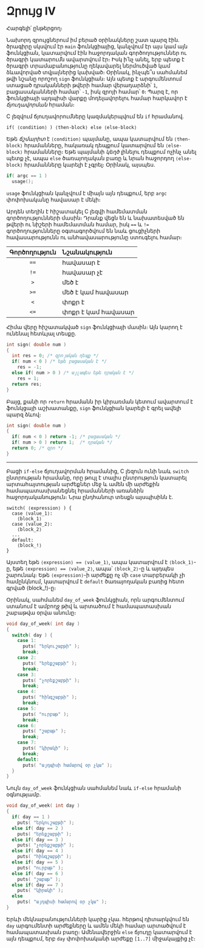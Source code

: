 # Զրույց IV

Հարգելի՛ ընթերցող։

Նախորդ զրույցներում իմ բերած օրինակները շատ պարզ էին․ ծրագիրը սկսվում էր `main` ֆունկցիայից, կանչվում էր այս կամ այն ֆունկցիան, կատարվում էին հաջորդական գործողություններ ու ծրագրի կատարումն ավարտվում էր։ Իսկ ի՛նչ անել, երբ պետք է ծրագրի տրամաբանությունը ղեկավարել ներմուծված կամ ձևավորված տվյալներից կախված։ Օրինակ, ինչպե՞ս սահմանեմ թվի նշանը որոշող `sign` ֆունկցիան։ Այն պետք է արգումենտում ստացած դրականների թվերի համար վերադարձնի՝ `1`, բացասականների համար՝ `-1`, իսկ զրոյի համար՝ `0`։ Պարզ է, որ ֆունկցիայի այդպիսի վարքը մոդելավորելու համար հարկավոր է *ճյուղավորման* հրաման։

C լեզվում ճյուղավորումները կազմակերպվում են `if` հրամանով.

```
if( ⟨condition⟩ ) ⟨then-block⟩ else ⟨else-block⟩
```

Եթե *ճշմարիտ* է `⟨condition⟩` պայմանը, ապա կատարվում են `⟨then-block⟩` հրամանները, հակառակ դեպքում կատարվում են `⟨else-block⟩` հրամանները։ Եթե պայմանի *կեղծ* լինելու դեպքում ոչինչ անել պետք չէ, ապա `else` ծառայողական բառը և նրան հաջորդող `⟨else-block⟩` հրամանները կարելի է չգրել։ Օրինակ, այսպես.

```c
if( argc == 1 )
  usage();
```

`usage` ֆունկցիան կանչվում է միայն այն դեպքում, երբ `argc` փոփոխականը հավասար է մեկի։ 

Արդեն տեղին է հիշատակել C լեզվի համեմատման գործողությունների մասին։ Դրանք վեցն են և նախատեսված են թվերի ու նիշերի համեմատման համար, իսկ `==` և `!=` գործողությունները օգտագործվում են նաև ցուցիչների հավասարությունն ու անհավասարությունը ստուգելու համար։

Գործողություն | Նշանակություն
:--------------:|:------------------
`==`            | հավասար է
`!=`            | հավասար չէ
`>`             | մեծ է
`>=`            | մեծ է կամ հավասար
`<`             | փոքր է
`<=`            | փոքր է կամ հավասար

Հիմա վերը հիշատակված `sign` ֆունկցիայի մասին։ Այն կարող է ունենալ հետևյալ տեսքը.

```c
int sign( double num )
{
  int res = 0; /* զրոյական դեպք */
  if( num < 0 ) /* եթե բացասական է */
    res = -1;
  else if( num > 0 ) /* այլապես եթե դրական է */
    res = 1;
  return res;
}
```

Բայց, քանի որ `return` հրամանն իր կիրառման կետում ավարտում է ֆունկցայի աշխատանքը, `sign` ֆունկցիան կարելի է գրել ավելի պարզ ձևով։

```c
int sign( double num )
{
  if( num < 0 ) return -1; /* բացասական */
  if( num > 0 ) return 1;  /* դրական */
  return 0; /* զրո */
}
```

----

Բացի `if-else` ճյուղավորման հրամանից, C լեզուն ունի նաև `switch` ընտրության հրամանը, որը թույլ է տալիս ընտրություն կատարել արտահայտության արժեքներ մեջ և ամեն մի արժեքին համապատասխանեցնել հրամանների առանձին հաջորդականություն։ Նրա ընդհանուր տեսքն այսպիսինն է.

```
switch( ⟨expression⟩ ) {
  case ⟨value_1⟩:
    ⟨block_1⟩
  case ⟨value_2⟩:
    ⟨block_2⟩
  ...
  default:
    ⟨block_!⟩
}
```

Այստեղ եթե `⟨expression⟩ == ⟨value_1⟩`, ապա կատարվում է `⟨block_1⟩`-ը, եթե `⟨expression⟩ == ⟨value_2⟩`, ապա՝ `⟨block_2⟩`-ը և այդպես շարունակ։ Եթե `⟨expression⟩`-ի արժեքը ոչ մի `case` տարբերակի չի համընկնում, կատարվում է `default` ծառայողական բառից հետո գրված ⟨block_!⟩-ը։ 

Օրինակ, սահմանեմ `day_of_week` ֆունկցիան, որն արգումենտում ստանում է ամբողջ թիվ և արտածում է համապատասխան շաբաթվա օրվա անունը։

```c
void day_of_week( int day )
{
  switch( day ) {
    case 1:
      puts( "երկուշաբթի" );
      break;
    case 2:
      puts( "երեքշաբթի" );
      break;
    case 3:
      puts( "չորեքշաբթի" );
      break;
    case 4:
      puts( "հինգշաբթի" );
      break;
    case 5:
      puts( "ուրբաթ" );
      break;
    case 6:
      puts( "շաբաթ" );
      break;
    case 7:
      puts( "կիրակի" );
      break;
    default:
      puts( "այդպիսի համարով օր չկա" );
  }
}
```

Նույն `day_of_week` ֆունկցիան սահմանեմ նաև `if-else` հրամանի օգնությամբ.

```c
void day_of_week( int day )
{
  if( day == 1 )
    puts( "երկուշաբթի" );
  else if( day == 2 )
    puts( "երեքշաբթի" );
  else if( day == 3 )
    puts( "չորեքշաբթի" );
  else if( day == 4 )
    puts( "հինգշաբթի" );
  else if( day == 5 )
    puts( "ուրբաթ" );
  else if( day == 6 )
    puts( "շաբաթ" );
  else if( day == 7 )
    puts( "կիրակի" );
  else
    puts( "այդպիսի համարով օր չկա" );
}
```

Երևի մեկնաբանությունների կարիք չկա. հերթով դիտարկվում են `day` արգումենտի արժեքները և ամեն մեկի համար արտածվում է համապատասխան բառը։ Ամենավերջին `else` ճյուղը կատարվում է այն դեպքում, երբ `day` փոփոխականի արժեքը `[1..7]` միջակայքից չէ։




